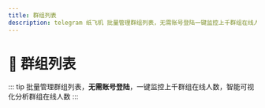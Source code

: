 ```yaml
---
title: 群组列表
description: telegram 纸飞机 批量管理群组列表，无需账号登陆一键监控上千群组在线人数
---
```


# 👥 群组列表

::: tip
批量管理群组列表，**无需账号登陆**，一键监控上千群组在线人数，智能可视化分析群组在线人数
:::

<VideoLink type="群组在线监听"  />
